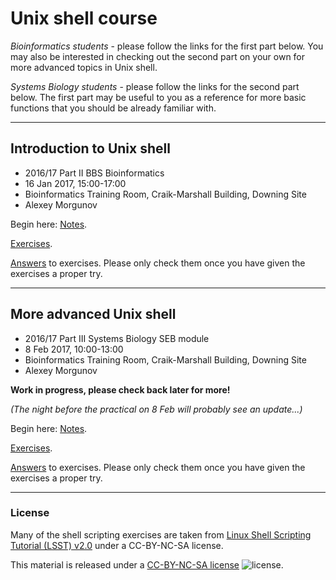 # Unix shell course

*Bioinformatics students* - please follow the links for the first part below. You may also be interested in checking out the second part on your own for more advanced topics in Unix shell.

*Systems Biology students* - please follow the links for the second part below. The first part may be useful to you as a reference for more basic functions that you should be already familiar with.

---
## Introduction to Unix shell

* 2016/17 Part II BBS Bioinformatics
* 16 Jan 2017, 15:00-17:00
* Bioinformatics Training Room, Craik-Marshall Building, Downing Site
* Alexey Morgunov

Begin here: [Notes](Notes1.md).

[Exercises](Exercises1.md).

[Answers](Answers1.md) to exercises. Please only check them once you have given the exercises a proper try.

---
## More advanced Unix shell

* 2016/17 Part III Systems Biology SEB module
* 8 Feb 2017, 10:00-13:00
* Bioinformatics Training Room, Craik-Marshall Building, Downing Site
* Alexey Morgunov

**Work in progress, please check back later for more!**

_(The night before the practical on 8 Feb will probably see an update...)_

Begin here: [Notes](Notes2.md).

[Exercises](Exercises2.md).

[Answers](Answers2.md) to exercises. Please only check them once you have given the exercises a proper try.



---
### License

Many of the shell scripting exercises are taken from [Linux Shell Scripting Tutorial (LSST) v2.0](https://bash.cyberciti.biz/guide/Main_Page) under a CC-BY-NC-SA license.

This material is released under a
[CC-BY-NC-SA license](https://creativecommons.org/licenses/by-nc-sa/4.0/) ![license](https://licensebuttons.net/l/by-nc-sa/3.0/88x31.png).
